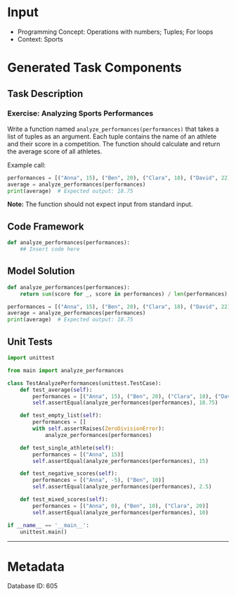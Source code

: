 # Input
- Programming Concept: Operations with numbers; Tuples; For loops
- Context: Sports

# Generated Task Components
## Task Description
### Exercise: Analyzing Sports Performances

Write a function named `analyze_performances(performances)` that takes a list of tuples as an argument. Each tuple contains the name of an athlete and their score in a competition. The function should calculate and return the average score of all athletes.

Example call:
```python
performances = [("Anna", 15), ("Ben", 20), ("Clara", 18), ("David", 22)]
average = analyze_performances(performances)
print(average)  # Expected output: 18.75
```

**Note:** The function should not expect input from standard input.

## Code Framework
```python
def analyze_performances(performances):
    ## Insert code here
```

## Model Solution
```python
def analyze_performances(performances):
    return sum(score for _, score in performances) / len(performances)

performances = [("Anna", 15), ("Ben", 20), ("Clara", 18), ("David", 22)]
average = analyze_performances(performances)
print(average)  # Expected output: 18.75
```

## Unit Tests
```python
import unittest

from main import analyze_performances

class TestAnalyzePerformances(unittest.TestCase):
    def test_average(self):
        performances = [("Anna", 15), ("Ben", 20), ("Clara", 18), ("David", 22)]
        self.assertEqual(analyze_performances(performances), 18.75)

    def test_empty_list(self):
        performances = []
        with self.assertRaises(ZeroDivisionError):
            analyze_performances(performances)

    def test_single_athlete(self):
        performances = [("Anna", 15)]
        self.assertEqual(analyze_performances(performances), 15)

    def test_negative_scores(self):
        performances = [("Anna", -5), ("Ben", 10)]
        self.assertEqual(analyze_performances(performances), 2.5)

    def test_mixed_scores(self):
        performances = [("Anna", 0), ("Ben", 10), ("Clara", 20)]
        self.assertEqual(analyze_performances(performances), 10)

if __name__ == '__main__':
    unittest.main()
```
___
# Metadata
Database ID: 605
